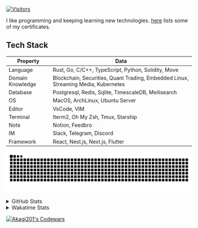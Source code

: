 <!-- markdownlint-disable MD041 MD010 MD033 -->
[![Visitors](https://api.visitorbadge.io/api/daily?path=Akagi201%2FAkagi201&label=Visitors%20Today&countColor=%2337d67a)](https://visitorbadge.io/status?path=Akagi201%2FAkagi201)

I like programming and keeping learning new technologies. [here](https://github.com/Akagi201/blockchain) lists some of my certificates.

## Tech Stack

| Property         	| Data                                                                               	|
|------------------	|------------------------------------------------------------------------------------	|
| Language         	| Rust, Go, C/C++, TypeScript, Python, Solidity, Move                                 |
| Domain Knowledge 	| Blockchain, Securities, Quant Trading, Embedded Linux, Streaming Media, Kubernetes 	|
| Database         	| Postgresql, Redis, Sqlite, TimescaleDB, Meilisearch                                 |
| OS               	| MacOS, ArchLinux, Ubuntu Server                                                     |
| Editor           	| VsCode, VIM                                                                        	|
| Terminal          | Iterm2, Oh My Zsh, Tmux, Starship                                                   |
| Note             	| Notion, Feedbro                                                                    	|
| IM               	| Slack, Telegram, Discord                                                            |
| Framework         | React, Nest.js, Next.js, Flutter                                                   	|

[![github contribution grid snake animation](https://raw.githubusercontent.com/Akagi201/Akagi201/output/github-contribution-grid-snake.svg#gh-light-mode-only)](https://github.com/Akagi201)

<details>
<summary>GitHub Stats</summary>
  <a href="https://github.com/Akagi201"><img alt="Profile Detail" src="https://raw.githubusercontent.com/Akagi201/Akagi201/master/profile-summary-card-output/dracula/0-profile-details.svg" /></a>
  <a href="https://github.com/Akagi201"><img alt="Github Stats" src="https://raw.githubusercontent.com/Akagi201/Akagi201/master/profile-summary-card-output/dracula/3-stats.svg" /></a>
  <a href="https://github.com/Akagi201"><img alt="Lang By Commits" src="https://raw.githubusercontent.com/Akagi201/Akagi201/master/profile-summary-card-output/dracula/2-most-commit-language.svg" /></a>
</details>

<details>
<summary>Wakatime Stats</summary>
<br>

<!--START_SECTION:waka-->
![Code Time](http://img.shields.io/badge/Code%20Time-590%20hrs%2055%20mins-blue)

**I'm a Night 🦉** 

```text
🌞 Morning    73 commits     ████░░░░░░░░░░░░░░░░░░░░░   18.02% 
🌆 Daytime    106 commits    ██████░░░░░░░░░░░░░░░░░░░   26.17% 
🌃 Evening    152 commits    █████████░░░░░░░░░░░░░░░░   37.53% 
🌙 Night      74 commits     ████░░░░░░░░░░░░░░░░░░░░░   18.27%

```
📅 **I'm Most Productive on Tuesday** 

```text
Monday       62 commits     ███░░░░░░░░░░░░░░░░░░░░░░   15.31% 
Tuesday      76 commits     ████░░░░░░░░░░░░░░░░░░░░░   18.77% 
Wednesday    67 commits     ████░░░░░░░░░░░░░░░░░░░░░   16.54% 
Thursday     63 commits     ████░░░░░░░░░░░░░░░░░░░░░   15.56% 
Friday       60 commits     ███░░░░░░░░░░░░░░░░░░░░░░   14.81% 
Saturday     38 commits     ██░░░░░░░░░░░░░░░░░░░░░░░   9.38% 
Sunday       39 commits     ██░░░░░░░░░░░░░░░░░░░░░░░   9.63%

```


📊 **This Week I Spent My Time On** 

```text
⌚︎ Time Zone: Asia/Shanghai

💬 Programming Languages: 
sh                       14 hrs 50 mins      ████████░░░░░░░░░░░░░░░░░   34.7% 
TypeScript               13 hrs 46 mins      ████████░░░░░░░░░░░░░░░░░   32.2% 
Rust                     9 hrs 52 mins       █████░░░░░░░░░░░░░░░░░░░░   23.06% 
Other                    1 hr 25 mins        ░░░░░░░░░░░░░░░░░░░░░░░░░   3.35% 
JSON                     1 hr 19 mins        ░░░░░░░░░░░░░░░░░░░░░░░░░   3.11%

🔥 Editors: 
VS Code                  27 hrs 26 mins      ████████████████░░░░░░░░░   64.14% 
Zsh                      14 hrs 50 mins      ████████░░░░░░░░░░░░░░░░░   34.7% 
Google Calendar          30 mins             ░░░░░░░░░░░░░░░░░░░░░░░░░   1.17%

💻 Operating System: 
Linux                    38 hrs 20 mins      ██████████████████████░░░   89.62% 
Mac                      3 hrs 56 mins       ██░░░░░░░░░░░░░░░░░░░░░░░   9.21% 
Unknown OS               30 mins             ░░░░░░░░░░░░░░░░░░░░░░░░░   1.17%

```

**I Mostly Code in Go** 

```text
Go                       35 repos            ███████████░░░░░░░░░░░░░░   43.75% 
Rust                     15 repos            ████░░░░░░░░░░░░░░░░░░░░░   18.75% 
TypeScript               11 repos            ███░░░░░░░░░░░░░░░░░░░░░░   13.75% 
JavaScript               7 repos             ██░░░░░░░░░░░░░░░░░░░░░░░   8.75% 
Python                   2 repos             ░░░░░░░░░░░░░░░░░░░░░░░░░   2.5%

```



 Last Updated on 01/12/2022 15:36:36 UTC
<!--END_SECTION:waka-->

</details>

<a href="https://www.codewars.com/users/Akagi201"><img alt="Akagi201's Codewars" src="https://www.codewars.com/users/Akagi201/badges/small"></a>
